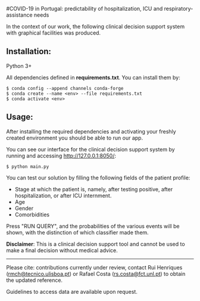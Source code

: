 #COVID-19 in Portugal: predictability of hospitalization, ICU and respiratory-assistance needs

In the context of our work, the following clinical decision support system with graphical facilities was produced.

## Installation:

Python 3+

All dependencies defined in **requirements.txt**. You can install them by:

```
$ conda config --append channels conda-forge
$ conda create --name <env> --file requirements.txt
$ conda activate <env>
```

## Usage:

After installing the required dependencies and activating your freshly created environment you should be able to run our app. 

You can see our interface for the clinical decision support system by running and accessing http://127.0.0.1:8050/:

```
$ python main.py
```

You can test our solution by filling the following fields of the patient profile:
* Stage at which the patient is, namely, after testing positive, after hospitalization, or after ICU internment.
* Age
* Gender
* Comorbidities

Press "RUN QUERY", and the probabilities of the various events will be shown, with the distinction of which classifier made them.

**Disclaimer**: This is a clinical decision support tool and cannot be used to make a final decision without medical advice.

---

 Please cite: contributions currently under review, contact Rui Henriques (rmch@tecnico.ulisboa.pt) or Rafael Costa (rs.costa@fct.unl.pt) to obtain the updated reference.

 Guidelines to access data are available upon request.
